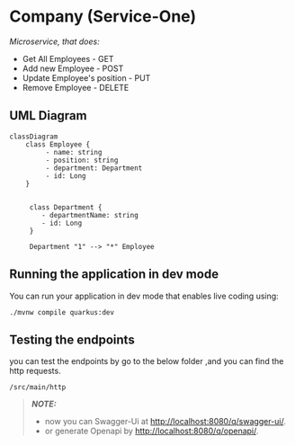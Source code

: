 # Company (Service-One)

_Microservice, that does:_
* Get All Employees - GET
* Add new Employee - POST
* Update Employee's position - PUT
* Remove Employee - DELETE


## UML Diagram

```mermaid
classDiagram
    class Employee {
         - name: string
         - position: string
         - department: Department
         - id: Long
    }
     
     
     class Department {
        - departmentName: string
        - id: Long
     }
     
     Department "1" --> "*" Employee
```

## Running the application in dev mode

You can run your application in dev mode that enables live coding using:

```shell script
./mvnw compile quarkus:dev
```

## Testing the endpoints
you can test the endpoints by go to the below folder ,and you can find the http requests. 
```
/src/main/http
```


> **_NOTE:_**
> * now you can Swagger-Ui at <http://localhost:8080/q/swagger-ui/>.
> * or generate Openapi by <http://localhost:8080/q/openapi/>.


